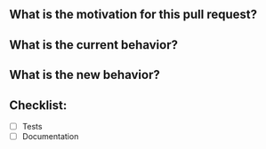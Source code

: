 <!-- Filling out the information below can facilitate the review/merge of the PR. -->

## What is the motivation for this pull request?

<!-- Is this a feature, bug fix, docs, etc.? -->

## What is the current behavior?

<!-- Please link to the issue (if applicable). -->

## What is the new behavior?

<!-- If this is a feature change or bug fix. -->

## Checklist:

<!--
Feel free to remove any item that is irrelevant to your changes.
To check an item, place an "x" in the box like so:
- [x] Tests
-->

- [ ] Tests
- [ ] Documentation

<!--
Do you have any additional comments?
Thanks for contributing!
-->
